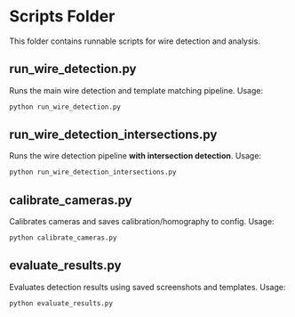 # Scripts Folder

This folder contains runnable scripts for wire detection and analysis.

## run_wire_detection.py

Runs the main wire detection and template matching pipeline.
Usage:
```sh
python run_wire_detection.py
```

## run_wire_detection_intersections.py

Runs the wire detection pipeline **with intersection detection**.
Usage:
```sh
python run_wire_detection_intersections.py
```

## calibrate_cameras.py

Calibrates cameras and saves calibration/homography to config.
Usage:
```sh
python calibrate_cameras.py
```

## evaluate_results.py

Evaluates detection results using saved screenshots and templates.
Usage:
```sh
python evaluate_results.py
```
